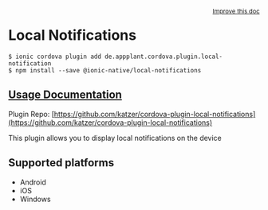 <a style="float:right;font-size:12px;" href="http://github.com/driftyco/ionic-native/edit/master/src/@ionic-native/plugins/local-notifications/index.ts#L91">
  Improve this doc
</a>

# Local Notifications

```
$ ionic cordova plugin add de.appplant.cordova.plugin.local-notification
$ npm install --save @ionic-native/local-notifications
```

## [Usage Documentation](https://ionicframework.com/docs/native/local-notifications/)

Plugin Repo: [https://github.com/katzer/cordova-plugin-local-notifications](https://github.com/katzer/cordova-plugin-local-notifications)

This plugin allows you to display local notifications on the device

## Supported platforms
- Android
- iOS
- Windows



